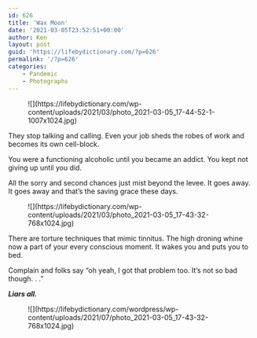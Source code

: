 ```yaml
---
id: 626
title: 'Wax Moon'
date: '2021-03-05T23:52:51+00:00'
author: Ken
layout: post
guid: 'https://lifebydictionary.com/?p=626'
permalink: '/?p=626'
categories:
    - Pandemic
    - Photographs
---
```


<div class="wp-block-columns is-layout-flex wp-container-core-columns-layout-2 wp-block-columns-is-layout-flex"><div class="wp-block-column is-layout-flow wp-block-column-is-layout-flow" style="flex-basis:100%"><div class="wp-block-columns is-layout-flex wp-container-core-columns-layout-1 wp-block-columns-is-layout-flex"><div class="wp-block-column is-layout-flow wp-block-column-is-layout-flow"><figure class="wp-block-image size-large">![](https://lifebydictionary.com/wp-content/uploads/2021/03/photo_2021-03-05_17-44-52-1-1007x1024.jpg)</figure>They stop talking and calling. Even your job sheds the robes of work and becomes its own cell-block.

You were a functioning alcoholic until you became an addict. You kept not giving up until you did.

All the sorry and second chances just mist beyond the levee. It goes away. It goes away and that’s the saving grace these days.

</div><div class="wp-block-column is-layout-flow wp-block-column-is-layout-flow"><figure class="wp-block-image size-large">![](https://lifebydictionary.com/wp-content/uploads/2021/03/photo_2021-03-05_17-43-32-768x1024.jpg)</figure>There are torture techniques that mimic tinnitus. The high droning whine now a part of your every conscious moment. It wakes you and puts you to bed.

Complain and folks say “oh yeah, I got that problem too. It’s not so bad though. . .”

***Liars all.***

</div></div><figure class="wp-block-image size-large">![](https://lifebydictionary.com/wordpress/wp-content/uploads/2021/07/photo_2021-03-05_17-43-32-768x1024.jpg)</figure></div></div>
